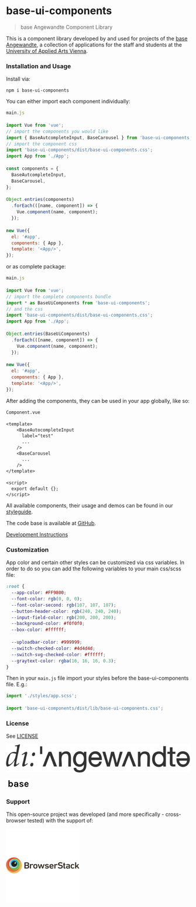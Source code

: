 # base-ui-components

> base Angewandte Component Library

This is a component library developed by and used for projects of the
[base Angewandte](https://base.uni-ak.ac.at),
a collection of applications for the staff and students at the [University of
Applied Arts Vienna](https://www.dieangewandte.at).

### Installation and Usage

Install via:
```
npm i base-ui-components
```

You can either import each component individually:

```js
main.js

import Vue from 'vue';
// import the components you would like
import { BaseAutcompleteInput, BaseCarousel } from 'base-ui-components';
// import the component css
import 'base-ui-components/dist/base-ui-components.css';
import App from './App';

const components = {
  BaseAutcompleteInput,
  BaseCarousel,
};

Object.entries(components)
  .forEach(([name, component]) => {
    Vue.component(name, component);
  });

new Vue({
  el: '#app',
  components: { App },
  template: '<App/>',
});

```

or as complete package:

```js
main.js

import Vue from 'vue';
// import the complete components bundle
import * as BaseUiComponents from 'base-ui-components';
// and the css
import 'base-ui-components/dist/base-ui-components.css';
import App from './App';

Object.entries(BaseUiComponents)
  .forEach(([name, component]) => {
    Vue.component(name, component);
  });

new Vue({
  el: '#app',
  components: { App },
  template: '<App/>',
});

```

After adding the components, they can be used in your app globally, like so:

```vue
Component.vue

<template>
    <BaseAutocompleteInput
      label="test"
      ...
    />
    <BaseCarousel
      ...
    />
</template>

<script>
  export default {};
</script>
```


All available components, their usage and demos can be found in our [styleguide](https://base-angewandte.github.io/base-ui-components/).

The code base is available at [GitHub](https://github.com/base-angewandte/base-ui-components).

[Development Instructions](buildSetup.md)

### Customization

App color and certain other styles can be customized via css variables.
In order to do so you can add the following variables to your main css/scss file:

```css
:root {
  --app-color: #FF9800;
  --font-color: rgb(0, 0, 0);
  --font-color-second: rgb(107, 107, 107);
  --button-header-color: rgb(240, 240, 240);
  --input-field-color: rgb(200, 200, 200);
  --background-color: #f0f0f0;
  --box-color: #ffffff;

  --uploadbar-color: #999999;
  --switch-checked-color: #4d4d4d;
  --switch-svg-checked-color: #ffffff;
  --graytext-color: rgba(16, 16, 16, 0.3);
}
```
Then in your `main.js` file import your styles before the base-ui-components file. E.g.:

```js
import './styles/app.scss';

import 'base-ui-components/dist/lib/base-ui-components.css';
```


### License

See [LICENSE](LICENSE.md)


<!-- logo angewandte -->
![alt text](./static/angewandte-logo.svg "Angewandte")
<!-- logo base -->
![alt text](./static/base.png "base Angewandte")
<!-- logo zukunvt?  or anything else? -->

### Support

This open-source project was developed (and more specifically - cross-browser tested) with the support of:

[![Browserstack-logo](./static/browserstack.svg)](https://www.browserstack.com)

